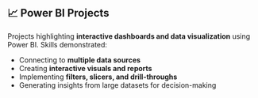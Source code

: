 ## 📈 Power BI Projects

Projects highlighting **interactive dashboards and data visualization** using Power BI. Skills demonstrated:

- Connecting to **multiple data sources**
- Creating **interactive visuals and reports**
- Implementing **filters, slicers, and drill-throughs**
- Generating insights from large datasets for decision-making
